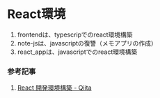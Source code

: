 # React環境
1. frontendは、typescripでのreact環境構築
2. note-jsは、javascriptの復讐（メモアプリの作成）
3. react_appは、javascriptでのreact環境構築


### 参考記事
1. [React 開発環境構築 \- Qiita](https://qiita.com/rspmharada7645/items/25c496aee87973bcc7a5)
